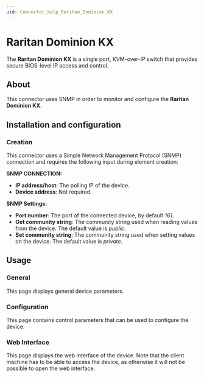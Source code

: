 ```yaml
---
uid: Connector_help_Raritan_Dominion_KX
---
```


# Raritan Dominion KX

The **Raritan Dominion KX** is a single port, KVM-over-IP switch that provides secure BIOS-level IP access and control.

## About

This connector uses SNMP in order to monitor and configure the **Raritan Dominion KX**.

## Installation and configuration

### Creation

This connector uses a Simple Network Management Protocol (SNMP) connection and requires the following input during element creation:

**SNMP CONNECTION:**

- **IP address/host**: The polling IP of the device.
- **Device address**: Not required.

**SNMP Settings:**

- **Port number**: The port of the connected device, by default *161*.
- **Get community string**: The community string used when reading values from the device. The default value is *public*.
- **Set community string**: The community string used when setting values on the device. The default value is *private*.

## Usage

### General

This page displays general device parameters.

### Configuration

This page contains control parameters that can be used to configure the device.

### Web Interface

This page displays the web interface of the device. Note that the client machine has to be able to access the device, as otherwise it will not be possible to open the web interface.
